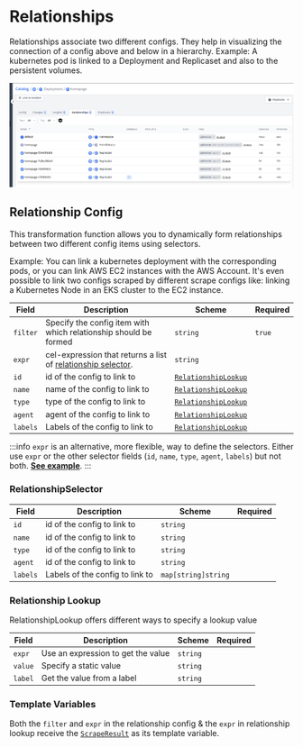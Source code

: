 # Relationships

Relationships associate two different configs. They help in visualizing the connection of a config above and below in a hierarchy. Example: A kubernetes pod is linked to a Deployment and Replicaset and also to the persistent volumes.

![Kubernetes Relationship](../../images/config-relationships.png)

## Relationship Config

This transformation function allows you to dynamically form relationships between two different config items using selectors.

Example: You can link a kubernetes deployment with the corresponding pods, or you can link AWS EC2 instances with the AWS Account. It's even possible to link two configs scraped by different scrape configs like: linking a Kubernetes Node in an EKS cluster to the EC2 instance.

| Field    | Description                                                                           | Scheme                                       | Required |
| -------- | ------------------------------------------------------------------------------------- | -------------------------------------------- | -------- |
| `filter` | Specify the config item with which relationship should be formed                      | `string`                                     | `true`   |
| `expr`   | cel-expression that returns a list of [relationship selector](#relationshipselector). | `string`                                     |          |
| `id`     | id of the config to link to                                                           | [`RelationshipLookup`](#relationship-lookup) |          |
| `name`   | name of the config to link to                                                         | [`RelationshipLookup`](#relationship-lookup) |          |
| `type`   | type of the config to link to                                                         | [`RelationshipLookup`](#relationship-lookup) |          |
| `agent`  | agent of the config to link to                                                        | [`RelationshipLookup`](#relationship-lookup) |          |
| `labels` | Labels of the config to link to                                                       | [`RelationshipLookup`](#relationship-lookup) |          |

:::info
`expr` is an alternative, more flexible, way to define the selectors. Either use `expr` or the other selector fields (`id`, `name`, `type`, `agent`, `labels`) but not both.
[**See example**](../examples/kubernetes-relationship).
:::

### RelationshipSelector

| Field    | Description                     | Scheme              | Required |
| -------- | ------------------------------- | ------------------- | -------- |
| `id`     | id of the config to link to     | `string`            |          |
| `name`   | id of the config to link to     | `string`            |          |
| `type`   | id of the config to link to     | `string`            |          |
| `agent`  | id of the config to link to     | `string`            |          |
| `labels` | Labels of the config to link to | `map[string]string` |          |

### Relationship Lookup

RelationshipLookup offers different ways to specify a lookup value

| Field   | Description                        | Scheme   | Required |
| ------- | ---------------------------------- | -------- | -------- |
| `expr`  | Use an expression to get the value | `string` |          |
| `value` | Specify a static value             | `string` |          |
| `label` | Get the value from a label         | `string` |          |

### Template Variables

Both the `filter` and `expr` in the relationship config & the `expr` in relationship lookup receive the [`ScrapeResult`](../references/scrape-result) as its template variable.
